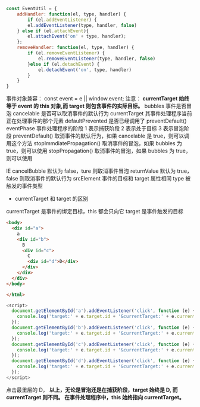 ```js
const EventUtil = {
    addHandler: function(el, type, handler) {
        if (el.addEventListener) {
        el.addEventListener(type, handler, false)
    } else if (el.attachEvent){
        el.attachEvent('on' + type, handler);
    };
    removeHandler: function(el, type, handler) {
        if (el.removeEventListener) {
            el.removeEventListener(type, handler, false)
        }else if (el.detachEvent) {
            el.detachEvent('on', type, handler)
        }
    }
}
```

事件对象兼容： const event = e || window.event;
注意： **currentTarget 始终等于 event 的 this 对象,而 target 则包含事件的实际目标。**
bubbles 事件是否冒泡
cancelable 是否可以取消事件的默认行为
currentTarget 其事件处理程序当前正在处理事件的那个元素
defaultPrevented 是否已经调用了 preventDefault()
eventPhase 事件处理程序的阶段 1 表示捕获阶段 2 表示处于目标 3 表示冒泡阶段
preventDefault() 取消事件的默认行为，如果 cancelable 是 true，则可以调用这个方法
stopImmdiatePropagation() 取消事件的冒泡，如果 bubbles 为 true，则可以使用
stopPropagation() 取消事件的冒泡，如果 bubbles 为 true，则可以使用

IE
cancelBubble 默认为 false，ture 则取消事件冒泡
returnValue 默认为 true，false 则取消事件的默认行为
srcElement 事件的目标和 target 属性相同
type 被触发的事件类型

- currentTarget 和 target 的区别

currentTarget 是事件的绑定目标，this 都会只向它
target 是事件触发的目标

```html
<body>
  <div id="a">
    a
    <div id="b">
      B
      <div id="c">
        C
        <div id="d">D</div>
      </div>
    </div>
  </div>
</body>

</html>
```

```js
<script>
  document.getElementById('a').addEventListener('click', function (e) {
    console.log('target:' + e.target.id + '&currentTarget:' + e.currentTarget.id);
  });
  document.getElementById('b').addEventListener('click', function (e) {
    console.log('target:' + e.target.id + '&currentTarget:' + e.currentTarget.id);
  });
  document.getElementById('c').addEventListener('click', function (e) {
    console.log('target:' + e.target.id + '&currentTarget:' + e.currentTarget.id);
  });
  document.getElementById('d').addEventListener('click', function (e) {
    console.log('target:' + e.target.id + '&currentTarget:' + e.currentTarget.id);
  });
</script>
```

点击最里层的 D，
**以上，无论是冒泡还是在捕获阶段，target 始终是 D, 而 currentTarget 则不同。
在事件处理程序中，this 始终指向 currentTarget。**
